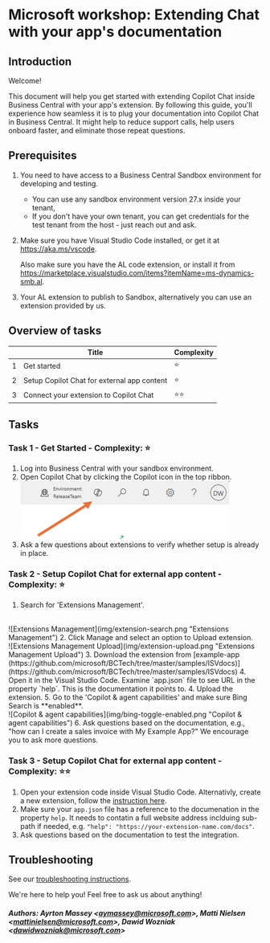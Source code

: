 # Microsoft workshop: Extending Chat with your app's documentation
## Introduction
Welcome! 

This document will help you get started with extending Copilot Chat inside Business Central with your app's extension. By following this guide, you'll experience how seamless it is to plug your documentation into Copilot Chat in Business Central. It might help to reduce support calls, help users onboard faster, and eliminate those repeat questions.

## Prerequisites
1. You need to have access to a Business Central Sandbox environment for developing and testing.
    - You can use any sandbox environment version 27.x inside your tenant,  
    - If you don't have your own tenant, you can get credentials for the test tenant from the host - just reach out and ask.
2. Make sure you have Visual Studio Code installed, or get it at https://aka.ms/vscode.

    Also make sure you have the AL code extension, or install it from https://marketplace.visualstudio.com/items?itemName=ms-dynamics-smb.al.
3. Your AL extension to publish to Sandbox, alternatively you can use an extension provided by us.

## Overview of tasks 
|  | Title | Complexity |
|-------|-----|-----------|
| 1 | Get started  | ⭐  |
| 2 | Setup Copilot Chat for external app content | ⭐ |
| 3 | Connect your extension  to Copilot Chat  | ⭐⭐ |

## Tasks
### Task 1 - Get Started - Complexity: ⭐ 
1. Log into Business Central with your sandbox environment.
2. Open Copilot Chat by clicking the Copilot icon in the top ribbon. <br />
![Copilot icon](img/copilot-chat-button.png "Copilot icon")
3. Ask a few questions about extensions to verify whether setup is already in place.

### Task 2 - Setup Copilot Chat for external app content - Complexity: ⭐
1. Search for 'Extensions Management'.
<br />
![Extensions Management](img/extension-search.png "Extensions Management")
2. Click Manage and select an option to Upload extension.
<br />
![Extensions Management Upload](img/extension-upload.png "Extensions Management Upload")
3. Download the extension from [example-app (https://github.com/microsoft/BCTech/tree/master/samples/ISVdocs)](https://github.com/microsoft/BCTech/tree/master/samples/ISVdocs)
4. Open it in the Visual Studio Code. Examine `app.json` file to see URL in the property `help`. This is the documentation it points to.
4. Upload the extension.
5. Go to the 'Copilot & agent capabilities' and make sure Bing Search is **enabled**.
<br />
![Copilot & agent capabilities](img/bing-toggle-enabled.png "Copilot & agent capabilities")
6. Ask questions based on the documentation, e.g., "how can I create a sales invoice with My Example App?" We encourage you to ask more questions.

### Task 3 - Setup Copilot Chat for external app content - Complexity: ⭐⭐
1. Open your extension code inside Visual Studio Code. Alternativly, create a new extension, follow the [instruction here](https://learn.microsoft.com/en-us/dynamics365/business-central/dev-itpro/developer/devenv-extension-example).
2. Make sure your `app.json` file has a reference to the documenation in the property `help`. It needs to contatin a full website address inclduing sub-path if needed, e.g. `"help": "https://your-extension-name.com/docs"`.
3. Ask questions based on the documentation to test the integration.



## Troubleshooting 

See our [troubleshooting instructions](./troubleshooting.md).

We're here to help you! Feel free to ask us about anything!

##### Authors: Ayrton Massey \<aymassey@microsoft.com\>, Matti Nielsen \<mattinielsen@microsoft.com\>, Dawid Wozniak \<dawidwozniak@microsoft.com\>
